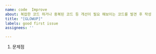 ```yaml
---
name: code  Improve
about: 복잡한 코드 하거나 중복된 코드 등 개선이 필요 해보이는 코드를 발견 후 작성
title: "[GLOWUP]"
labels: good first issue
assignees: ''

---
```


1. 문제점
